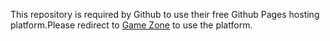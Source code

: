 This repository is required by Github to use their free Github Pages hosting platform.Please redirect to [Game Zone](https://shane-lester99.github.io/Game-Zone/) to use the platform.
